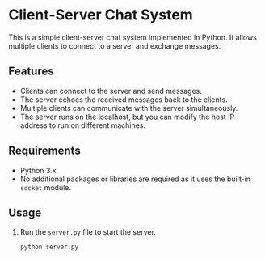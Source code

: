 # Client-Server Chat System

This is a simple client-server chat system implemented in Python. It allows multiple clients to connect to a server and exchange messages.

## Features

- Clients can connect to the server and send messages.
- The server echoes the received messages back to the clients.
- Multiple clients can communicate with the server simultaneously.
- The server runs on the localhost, but you can modify the host IP address to run on different machines.

## Requirements

- Python 3.x
- No additional packages or libraries are required as it uses the built-in `socket` module.

## Usage

1. Run the `server.py` file to start the server.
   ```shell
   python server.py
